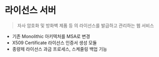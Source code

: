 # 라이선스 서버
> 자사 암호화 및 방화벽 제품 등 의 라이선스를 발급하고 관리하는 웹 서비스
- 기존 Monolithic 아키텍처를 MSA로 변경
- X509 Certificate 라이선스 인증서 생성 모듈
- 종량제 라이선스 과금 프로세스, 스케줄링 백업 기능
